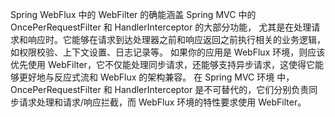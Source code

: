 


Spring WebFlux 中的 WebFilter 的确能涵盖 Spring MVC 中的 OncePerRequestFilter 和 HandlerInterceptor 的大部分功能，
尤其是在处理请求和响应时。它能够在请求到达处理器之前和响应返回之前执行相关的业务逻辑，如权限校验、上下文设置、日志记录等。
如果你的应用是 WebFlux 环境，则应该优先使用 WebFilter，它不仅能处理同步请求，还能够支持异步请求，这使得它能够更好地与反应式流和 WebFlux 的架构兼容。
在 Spring MVC 环境 中，OncePerRequestFilter 和 HandlerInterceptor 是不可替代的，它们分别负责同步请求处理和请求/响应拦截，而 WebFlux 环境的特性要求使用 WebFilter。